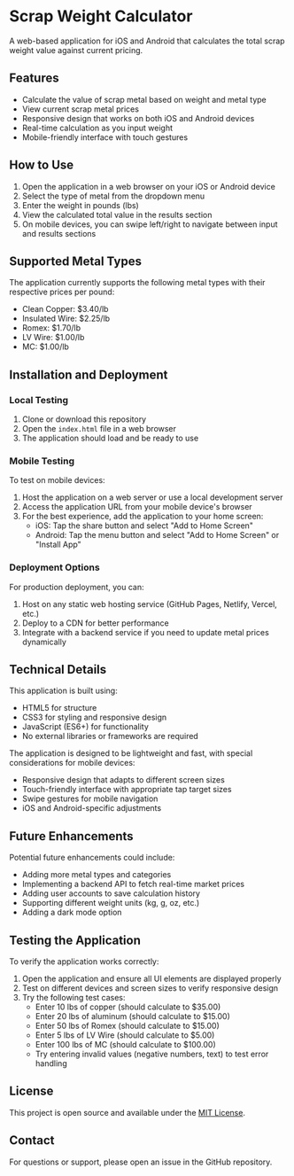 # Scrap Weight Calculator

A web-based application for iOS and Android that calculates the total scrap weight value against current pricing.

## Features

- Calculate the value of scrap metal based on weight and metal type
- View current scrap metal prices
- Responsive design that works on both iOS and Android devices
- Real-time calculation as you input weight
- Mobile-friendly interface with touch gestures

## How to Use

1. Open the application in a web browser on your iOS or Android device
2. Select the type of metal from the dropdown menu
3. Enter the weight in pounds (lbs)
4. View the calculated total value in the results section
5. On mobile devices, you can swipe left/right to navigate between input and results sections

## Supported Metal Types

The application currently supports the following metal types with their respective prices per pound:

- Clean Copper: $3.40/lb
- Insulated Wire: $2.25/lb
- Romex: $1.70/lb
- LV Wire: $1.00/lb
- MC: $1.00/lb

## Installation and Deployment

### Local Testing

1. Clone or download this repository
2. Open the `index.html` file in a web browser
3. The application should load and be ready to use

### Mobile Testing

To test on mobile devices:

1. Host the application on a web server or use a local development server
2. Access the application URL from your mobile device's browser
3. For the best experience, add the application to your home screen:
   - iOS: Tap the share button and select "Add to Home Screen"
   - Android: Tap the menu button and select "Add to Home Screen" or "Install App"

### Deployment Options

For production deployment, you can:

1. Host on any static web hosting service (GitHub Pages, Netlify, Vercel, etc.)
2. Deploy to a CDN for better performance
3. Integrate with a backend service if you need to update metal prices dynamically

## Technical Details

This application is built using:

- HTML5 for structure
- CSS3 for styling and responsive design
- JavaScript (ES6+) for functionality
- No external libraries or frameworks are required

The application is designed to be lightweight and fast, with special considerations for mobile devices:

- Responsive design that adapts to different screen sizes
- Touch-friendly interface with appropriate tap target sizes
- Swipe gestures for mobile navigation
- iOS and Android-specific adjustments

## Future Enhancements

Potential future enhancements could include:

- Adding more metal types and categories
- Implementing a backend API to fetch real-time market prices
- Adding user accounts to save calculation history
- Supporting different weight units (kg, g, oz, etc.)
- Adding a dark mode option

## Testing the Application

To verify the application works correctly:

1. Open the application and ensure all UI elements are displayed properly
2. Test on different devices and screen sizes to verify responsive design
3. Try the following test cases:
   - Enter 10 lbs of copper (should calculate to $35.00)
   - Enter 20 lbs of aluminum (should calculate to $15.00)
   - Enter 50 lbs of Romex (should calculate to $15.00)
   - Enter 5 lbs of LV Wire (should calculate to $5.00)
   - Enter 100 lbs of MC (should calculate to $100.00)
   - Try entering invalid values (negative numbers, text) to test error handling

## License

This project is open source and available under the [MIT License](LICENSE).

## Contact

For questions or support, please open an issue in the GitHub repository.